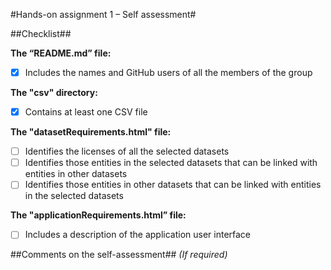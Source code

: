 #Hands-on assignment 1 – Self assessment#

##Checklist##

**The “README.md” file:**

- [X] Includes the names and GitHub users of all the members of the group

**The "csv" directory:**

- [X] Contains at least one CSV file 

**The "datasetRequirements.html" file:**

- [ ] Identifies the licenses of all the selected datasets
- [ ] Identifies those entities in the selected datasets that can be linked with entities in other datasets
- [ ] Identifies those entities in other datasets that can be linked with entities in the selected datasets 

**The "applicationRequirements.html” file:**

- [ ] Includes a description of the application user interface

##Comments on the self-assessment##
_(If required)_
